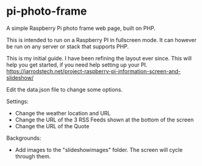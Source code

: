 # pi-photo-frame
A simple Raspberry Pi photo frame web page, built on PHP.

This is intended to run on a Raspberry PI in fullscreen mode. It can however be run on any server or stack that supports PHP.

This is my initial guide. I have been refining the layout ever since. 
This will help you get started, if you need help setting up your PI.
https://jarrodstech.net/project-raspberry-pi-information-screen-and-slideshow/

Edit the data.json file to change some options.

Settings:
- Change the weather location and URL
- Change the URL of the 3 RSS Feeds shown at the bottom of the screen
- Change the URL of the Quote

Backgrounds:
- Add images to the "slideshowimages" folder. The screen will cycle through them.
